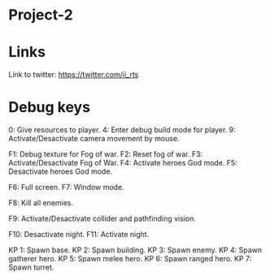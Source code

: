# Project-2


# Links
Link to twitter: https://twitter.com/ii_rts <br>

# Debug keys
0: Give resources to player.
4: Enter debug build mode for player.
9: Activate/Desactivate camera movement by mouse.

F1: Debug texture for Fog of war.
F2: Reset fog of war.
F3: Activate/Desactivate Fog of War.
F4: Activate heroes God mode.
F5: Desactivate heroes God mode.

F6: Full screen.
F7: Window mode.

F8: Kill all enemies.

F9: Activate/Desactivate collider and pathfinding vision.

F10: Desactivate night.
F11: Activate night.

KP 1: Spawn base.
KP 2: Spawn building.
KP 3: Spawn enemy.
KP 4: Spawn gatherer hero.
KP 5: Spawn melee hero.
KP 6: Spawn ranged hero.
KP 7: Spawn turret.